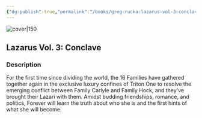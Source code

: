 ```yaml
---
{"dg-publish":true,"permalink":"/books/greg-rucka-lazarus-vol-3-conclave/","title":"\"Lazarus Vol. 3: Conclave\"","tags":["science-fiction","graphic-novel"]}
---
```




![cover|150](http://books.google.com/books/content?id=Ma4xBwAAQBAJ&printsec=frontcover&img=1&zoom=1&edge=curl&source=gbs_api)

## Lazarus Vol. 3: Conclave

### Description

For the first time since dividing the world, the 16 Families have gathered together again in the exclusive luxury confines of Triton One to resolve the emerging conflict between Family Carlyle and Family Hock, and they've brought their Lazari with them. Amidst budding friendships, romance, and politics, Forever will learn the truth about who she is and the first hints of what she will become. 